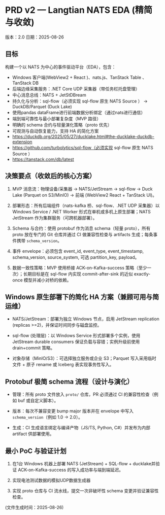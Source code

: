 # PRD v2 — Langtian NATS EDA (精简与收敛)

版本：2.0
日期：2025-08-26

## 目标

构建一个以 NATS 为中心的事件驱动平台（EDA），包含：
- Windows 客户端(WebView2 + React )、nats.js、TanStack Table 、 TanStack DB
- 后端边缘采集服务：.NET Core UDP 采集器（带任务栏托盘管理）
- 中心消息总线：NATS + JetStDBream
- 持久化与分析：sql-flow（必须实现 sql-flow 原生 NATS Source ） -> DuckDB/Parquet (Duck Lake)
- 使用pandas dataFrame进行前端数据分析绑定（通过nats进行通信）
- 端到端可靠性与最小部署复杂度（MVP 路径）
- 明确的 schema 合约与轻量演化策略（proto 优先）
- 可观测与自动恢复能力，支持 HA 的简化方案
- https://duckdb.org/2025/05/27/ducklake.html#the-ducklake-duckdb-extension
- https://github.com/turbolytics/sql-flow（必须实现 sql-flow 原生 NATS Source ）
- https://tanstack.com/db/latest

## 决策要点（收敛后的核心方案）

1. MVP 消息流：物理设备/采集器 → NATS/JetStream → sql-flow → Duck Lake (Parquet on S3/MinIO) → 前端 (WebView2 React + TanStack UI)。

2. 部署形态：所有后端组件（nats-kafka 桥、sql-flow、.NET UDP 采集器）以 Windows Service / .NET Worker 形式在单机或多机上原生部署；NATS JetStream 作为集群服务（可跨机器部署）。

3. Schema 与合约：使用 protobuf 作为消息 schema（轻量 proto），所有 proto 放在专门的 Git 仓库并通过 CI 做兼容性检查与 artifacts 生成；每条事件携带 `schema_version`。

4. 事件 envelope：必须包含 event_id, event_type, event_timestamp, schema_version, source_system, 可选 partition_key, payload。

5. 数据一致性策略：MVP 使用桥接 ACK-on-Kafka-success 策略（至少一次）；长期目标是在 sql-flow 内实现 commit-after-sink 的近似 exactly-once 模型并减小对桥的依赖。

## Windows 原生部署下的简化 HA 方案（兼顾可用与简运维）

- NATS/JetStream：部署为独立 Windows 节点，启用 JetStream replication (replicas >=2)，并保证时间同步与磁盘监控。

- sql-flow (处理层)：以 Windows Service 形式部署多个实例，使用  JetStream durable consumers 保证负载与容错；实例升级前使用 drain+commit 策略。

- 对象存储（MinIO/S3）：可选择独立服务或企业 S3；Parquet 写入采用临时文件 + 原子 rename 或 Iceberg 表实现事务性写入。

## Protobuf 极简 schema 流程（设计与演化）

- 管理：所有 proto 文件放入 `proto/` 仓库，PR 必须通过 CI 的兼容性检查（例如 buf 或自定义脚本）。

- 版本：每次不兼容变更 bump major 版本并在 envelope 中写入 `schema_version`（例如 1.0 → 2.0）。

- 生成：CI 生成语言绑定与编译产物（JS/TS, Python, C#）并发布为内部 artifact 供部署使用。

## 最小 PoC 与验证计划


   
1. 在1台 Windows 机器上部署 NATS (JetStream) + SQL-flow + ducklake并验证 ACK-on-Kafka-success 的写入成功率与端到端延迟。
   
2. 实现电池测试数据的模拟UDP数据生成器

3. 实现 proto 仓库与 CI 流水线，提交一次非破坏性 schema 变更并验证兼容性检查。




(文件生成时间：2025-08-26)
